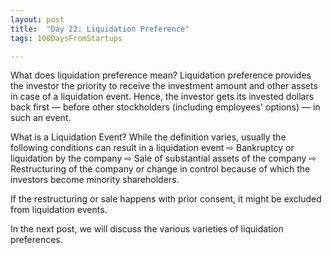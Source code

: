 ```yaml
---
layout: post
title:  "Day 22: Liquidation Preference"
tags: 100DaysFromStartups

---
```


What does liquidation preference mean?
Liquidation preference provides the investor the priority to receive the investment amount and other assets in case of a liquidation event. Hence, the investor gets its invested dollars back first — before other stockholders (including employees' options) — in such an event. 

What is a Liquidation Event?
While the definition varies, usually the following conditions can result in a liquidation event
⇨ Bankruptcy or liquidation by the company
⇨  Sale of substantial assets of the company
⇨  Restructuring of the company or change in control because of which the investors become minority shareholders.

If the restructuring or sale happens with prior consent, it might be excluded from liquidation events.

In the next post, we will discuss the various varieties of liquidation preferences.
